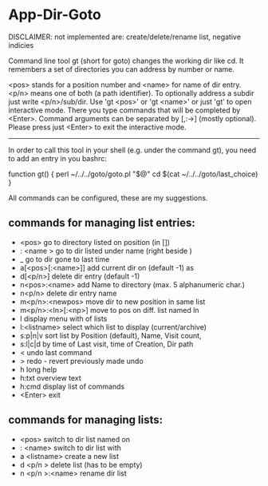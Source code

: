 # App-Dir-Goto

DISCLAIMER: not implemented are: create/delete/rename list, negative indicies


  Command line tool gt (short for goto) changes the working dir like cd.
  It remembers a set of directories you can address by number or name.

  &lt;pos> stands for a position number and &lt;name&gt; for name 
  of dir entry. &lt;p/n> means one of both (a path identifier).
  To optionally address a subdir just write &lt;p/n>/sub/dir.
  Use 'gt &lt;pos&gt;' or 'gt &lt;name&gt;' or just 'gt' to open interactive mode.
  There you type commands that will be completed by &lt;Enter&gt;.
  Command arguments can be separated by [,:-&gt;] (mostly optional).
  Please press just &lt;Enter&gt; to exit the interactive mode.

- - -

In order to call this tool in your shell (e.g. under the command gt),
you need to add an entry in you bashrc:

function gt() { perl ~/../../goto/goto.pl "$@" cd $(cat ~/../../goto/last_choice) }

All commands can be configured, these are my suggestions.


## commands for managing list entries:
                
-  &lt;pos&gt;              go to directory listed on position (in [])
- : &lt;name &gt;            go to dir listed under name (right beside <pos>)
- _                  go to dir gone to last time
- a[&lt;pos&gt;[:&lt;name&gt;]]  add current dir on <pos> (default -1) as <name>
- d[&lt;p/n&gt;]           delete dir entry (default -1)
- n&lt;pos&gt;:&lt;name&gt;      add Name to directory (max. 5 alphanumeric char.)
- n&lt;p/n&gt;             delete dir entry name
- m&lt;p/n&gt;:&lt;newpos&gt;    move dir to new position in same list
- m&lt;p/n&gt;:&lt;ln&gt;[:<np&gt;] move to pos <np> on diff. list named ln
- l                  display menu with of lists
- l:&lt;listname&gt;       select which list to display (current/archive)
- s:p|n|v            sort list by Position (default), Name, Visit count,
- s:l|c|d            by time of Last visit, time of Creation, Dir path
- &lt;                  undo last command
- &gt;                  redo - revert previously made undo
- h                  long help
- h:txt              overview text
- h:cmd              display list of commands
-  &lt;Enter&gt;            exit

## commands for managing lists:

-  &lt;pos&gt;              switch to dir list named on <pos>
- : &lt;name&gt;            switch to dir list with <name>
- a &lt;listname&gt;        create a new list
- d &lt;p/n &gt;             delete list (has to be empty)
- n &lt;p/n &gt;:&lt;name&gt;      rename dir list

